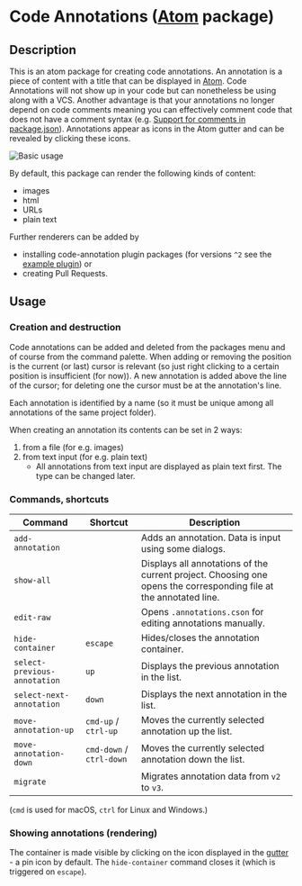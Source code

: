 # Code Annotations ([Atom](http://atom.io) package)

## Description

This is an atom package for creating code annotations.
An annotation is a piece of content with a title that can be displayed in [Atom](https://atom.io/).
Code Annotations will not show up in your code but can nonetheless be using along with a VCS.
Another advantage is that your annotations no longer depend on code comments meaning you can effectively comment code that does not have a comment syntax (e.g. [Support for comments in package.json](https://github.com/npm/npm/issues/4482)).
Annotations appear as icons in the Atom gutter and can be revealed by clicking these icons.

![Basic usage](https://github.com/jneuendorf/code-annotations/raw/master/gifs/basic-usage.gif)

By default, this package can render the following kinds of content:

- images
- html
- URLs
- plain text

Further renderers can be added by

- installing code-annotation plugin packages (for versions `^2` see the [example plugin](https://github.com/jneuendorf/code-annotations-test)) or
- creating Pull Requests.


## Usage

### Creation and destruction

Code annotations can be added and deleted from the packages menu and of course from the command palette.
When adding or removing the position is the current (or last) cursor is relevant (so just right clicking to a certain position is insufficient (for now)).
A new annotation is added above the line of the cursor; for deleting one the cursor must be at the annotation's line.

Each annotation is identified by a name (so it must be unique among all annotations of the same project folder).

When creating an annotation its contents can be set in 2 ways:

1. from a file (for e.g. images)
2. from text input (for e.g. plain text)
	- All annotations from text input are displayed as plain text first. The type can be changed later.


### Commands, shortcuts

| Command | Shortcut | Description |
|---------|----------|-------------|
| `add-annotation` | | Adds an annotation. Data is input using some dialogs. |
| `show-all` | | Displays all annotations of the current project. Choosing one opens the corresponding file at the annotated line. |
| `edit-raw` | | Opens `.annotations.cson` for editing annotations manually. |
| `hide-container` | `escape` | Hides/closes the annotation container. |
| `select-previous-annotation` | `up` | Displays the previous annotation in the list. |
| `select-next-annotation` | `down` | Displays the next annotation in the list. |
| `move-annotation-up` | `cmd-up` / `ctrl-up` | Moves the currently selected annotation up the list. |
| `move-annotation-down` | `cmd-down` / `ctrl-down` | Moves the currently selected annotation down the list. |
| `migrate` | | Migrates annotation data from `v2` to `v3`. |

(`cmd` is used for macOS, `ctrl` for Linux and Windows.)


### Showing annotations (rendering)

The container is made visible by clicking on the icon displayed in the [gutter](https://atom.io/docs/api/latest/Gutter) - a pin icon by default.
The `hide-container` command closes it (which is triggered on `escape`).


